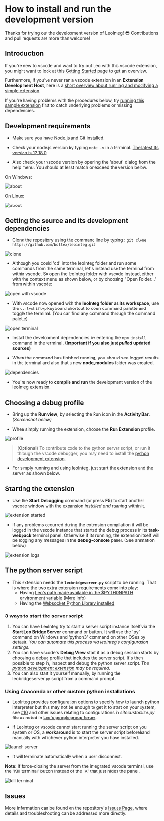 # How to install and run the development version

Thanks for trying out the development version of LeoInteg! :sunglasses: Contributions and pull requests are more than welcome!

## Introduction

If you're new to vscode and want to try out Leo with this vscode extension, you might want to look at this [Getting Started](https://code.visualstudio.com/docs#vscode-in-action) page to get an overview.

Furthermore, if you've never ran a vscode extension in an **Extension Development Host**, here is a [short overview about running and modifying a simple extension](https://code.visualstudio.com/api/get-started/your-first-extension).

If you're having problems with the procedures below, try [running this sample extension](https://github.com/Microsoft/vscode-extension-samples/tree/master/helloworld-sample#running-the-sample) first to catch underlying problems or missing dependencies.

## Development requirements

- Make sure you have [Node.js](https://nodejs.org/en/download/) and [Git](https://git-scm.com/downloads) installed.

- Check your node.js version by typing `node -v` in a terminal. [The latest lts version is 12.18.0](https://nodejs.org/en/download/).

- Also check your vscode version by opening the 'about' dialog from the help menu. You should at least match or exceed the version below.

On Windows:

![about](resources/vscode-about-win.png)

On Linux:

![about](resources/vscode-about.png)

## Getting the source and its development dependencies

- Clone the repository using the command line by typing : `git clone https://github.com/boltex/leointeg.git`

![clone](resources/git-clone.png)

- Although you could 'cd' into the leoInteg folder and run some commands from the same terminal, let's instead use the terminal from within vscode. So open the leoInteg folder with vscode instead, either with the context menu as shown below, or by choosing "Open Folder..." from within vscode:

![open with vscode](resources/open-with-vscode.png)

- With vscode now opened with the **leoInteg folder as its workspace**, use the `ctrl+shift+p` keyboard shortcut to open command palette and toggle the terminal. (You can find any command through the command palette)

![open terminal](resources/open-terminal.png)

- Install the development dependencies by entering the `npm install` command in the terminal. **(Important if you also just _pulled_ updated sources)**

- When the command has finished running, you should see logged results in the terminal and also that a new **node_modules** folder was created.

![dependencies](resources/node-modules.png)

- You're now ready to **compile and run** the development version of the leoInteg extension.

## Choosing a debug profile

- Bring up the **Run view**, by selecting the Run icon in the **Activity Bar**. _(Screenshot below)_

- When simply running the extension, choose the **Run Extension** profile.

![profile](resources/debug-profile.png)

> (**Optional**) To contribute code to the python server script, or run it through the vscode debugger, you may need to install the [python development extension](https://marketplace.visualstudio.com/items?itemName=ms-python.python).

- For simply running and using leoInteg, just start the extension and the server as shown below.

## Starting the extension

- Use the **Start Debugging** command (or press **F5**) to start another vscode window with the expansion _installed and running_ within it.

![extension started](resources/leointeg-started.png)

- If any problems occurred during the extension compilation it will be logged in the vscode instance that started the debug process in its **task-webpack** terminal panel. Otherwise if its running, the extension itself will be logging any messages in the **debug-console** panel. (See animation below)

![extension logs](resources/debug-anim.gif)

## The python server script

- This extension needs the **`leobridgeserver.py`** script to be running. That is where the two extra extension requirements come into play:
  - Having [Leo's path made available in the \$PYTHONPATH environment variable](https://docs.python.org/2/using/windows.html#excursus-setting-environment-variables) ([More info](https://docs.python.org/2/using/cmdline.html#environment-variables))
  - Having the [Websocket Python Library installed](https://websockets.readthedocs.io/en/stable/intro.html)

### 3 ways to start the server script

1. You can have LeoInteg try to start a server script instance itself via the **Start Leo Bridge Server** command or button. It will use the 'py' command on Windows and 'python3' command on other OSes by default. _You can automate this process via leoInteg's configuration settings._
2. You can have vscode's **Debug View** start it as a debug session starts by choosing a debug profile that includes the server script. It's then possible to step in, inspect and debug the python server script. _The [python development extension](https://marketplace.visualstudio.com/items?itemName=ms-python.python) may be required._
3. You can also start it yourself manually, by running the leobridgeserver.py script from a command prompt.

### Using Anaconda or other custom python installations

- LeoInteg provides configuration options to specify how to launch python interpreter but this may not be enough to get it to start on your system, see [#10](https://github.com/boltex/leointeg/issues/10) and other issues relating to configurations in _sitecustomize.py_ file as noted in [Leo's google group forum](https://groups.google.com/d/msg/leo-editor/FAP8lVnWLyQ/lWHWEYH9AgAJ).

- If Leointeg or vscode cannot start running the server script on you system or OS, a **workaround** is to start the server script beforehand manually with whichever python interpreter you have installed.

![launch server](resources/manual-server-start.png)

- It will terminate automatically when a user disconnect.

**Note**: If force-closing the server from the integrated vscode terminal, use the 'Kill terminal' button instead of the 'X' that just hides the panel.

![kill terminal](resources/kill-terminal.png)

## Issues

More information can be found on the repository's [Issues Page](https://github.com/boltex/leointeg/issues), where details and troubleshooting can be addressed more directly.

